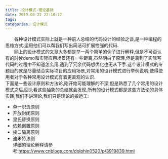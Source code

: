 ```yaml
---
title: 设计模式-理论基础
date: 2019-03-22 22:10:17
tags:
categories: 设计模式
---
```


&emsp;&emsp;各种设计模式实际上就是一种前人总结的代码设计的经验之谈,是一种编程的思维方式.运用他们可以帮我们写出简洁可扩展性强的代码.  
&emsp;&emsp;网上的设计模式的文章大多都是举一两个简单的例子进行解释,但是不可否认 有的时候demo和实际应用场景还有一些距离,虽然明白了原理,但是真到了实际写代码的过程中不知道怎么用.遇到了冗余代码想优化也无从下手.这个设计模式的专题目的就是尽量结合实际项目的应用场景,对常用的设计模式进行举例说明,使得使用者对于各种常用设计模式有着更直观的认识.  
下面是一些设计原则和方法论,刚开始可能理解的不深,但是熟悉了几个常用的设计模式之后,回头看这些抽象的总结就会发现,所有的设计模式都是这些方法论的具体实践,我们不讲理论,我们只是理论的搬运工:
- 单一职责原则  
- 开放封闭原则
- 里氏替换原则
- 依赖倒置原则
- 接口隔离原则
- 迪米特法则  
详细的理论解释请参考:<https://www.cnblogs.com/dolphin0520/p/3919839.html>


